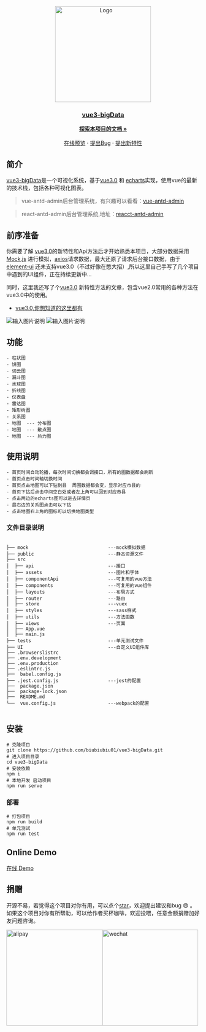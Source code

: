 <p align="center">
  <a href="https://github.com/biubiubiu01/vue3-bigData/">
    <img src="https://images.gitee.com/uploads/images/2020/0906/151518_824b889d_7647779.png" alt="Logo" width="250">
   <h3 align="center"> vue3-bigData</h3>
  </a>
</p>

  <p align="center">
    <a href="https://github.com/biubiubiu01/vue3-bigData"><strong>探索本项目的文档 »</strong></a>
    <br />
    <br />
    <a href="https://gist006.gitee.io/vue3-bigdata">在线预览</a>
    ·
    <a href="https://github.com/biubiubiu01/vue3-bigData/issues">提出Bug</a>
    ·
    <a href="https://github.com/biubiubiu01/vue3-bigData/issues">提出新特性</a>
  </p>
  


## 简介

[vue3-bigData](https://gist006.gitee.io/vue3-bigdata)是一个可视化系统，基于[vue3.0](https://github.com/vuejs/vue-next) 和 [echarts](https://github.com/apache/incubator-echarts)实现，使用vue的最新的技术栈，包括各种可视化图表。

> vue-antd-admin后台管理系统，有兴趣可以看看：[vue-antd-admin](https://github.com/biubiubiu01/vue-antd-admin)

> react-antd-admin后台管理系统,地址：[reacct-antd-admin](https://github.com/biubiubiu01/react-antd-admin)

## 前序准备
你需要了解 [vue3.0](https://github.com/vuejs/vue-next)的新特性和Api方法后才开始熟悉本项目，大部分数据采用[Mock.js](https://github.com/nuysoft/Mock) 进行模拟，[axios](https://github.com/axios/axios)请求数据，最大还原了请求后台接口数据，由于[element-ui](https://github.com/ElemeFE/element) 还未支持vue3.0（不过好像在憋大招）,所以这里自己手写了几个项目中遇到的UI组件，正在持续更新中...

同时，这里我还写了个[vue3.0](https://github.com/vuejs/vue-next) 新特性方法的文章，包含vue2.0常用的各种方法在vue3.0中的使用。

- [vue3.0,你想知道的这里都有](https://juejin.im/post/6870392360946106382)


![输入图片说明](https://images.gitee.com/uploads/images/2020/0906/163002_d44d3025_7647779.png "home.png")
![输入图片说明](https://images.gitee.com/uploads/images/2020/0906/202415_e50ed59c_7647779.png "微信图片_20200906201805.png")

## 功能

```
- 柱状图
- 饼图
- 词云图
- 漏斗图
- 水球图
- 折线图
- 仪表盘
- 雷达图
- 矩形树图
- 关系图
- 地图  --- 分布图
- 地图  --- 散点图
- 地图  --- 热力图
```

## 使用说明
```
- 首页时间自动轮播，每次时间切换都会调接口，所有的图数据都会刷新
- 首页点击时间轴切换时间
- 首页点击地图可以下钻到县  周围数据都会变，显示对应市县的
- 首页下钻后点击中间空白处或者左上角可以回到对应市县
- 点击两边的echarts图可以进去详情页
- 最右边的关系图点击可以下钻
- 点击地图右上角的图标可以切换地图类型
```


### 文件目录说明
```

├── mock                             ---mock模拟数据
├── public                           ---静态资源文件
├── src          
│  ├── api                           ---接口     
│  ├── assets                        ---图片和字体
│  ├── componentApi                  ---可复用的vue方法
│  ├── components                    ---可复用的vue组件
│  ├── layouts                       ---布局方式
│  ├── router                        ---路由
│  ├── store                         ---vuex
│  ├── styles                        ---sass样式
│  ├── utils                         ---方法函数
│  ├── views                         ---页面
│  ├── App.vue                       
│  ├── main.js                       
├── tests                            ---单元测试文件
├── UI                               ---自定义UI组件库
├── .browserslistrc
├── .env.development
├── .env.production
├── .eslintrc.js
├──  babel.config.js
├── .jest.config.js                  ---jest的配置
├──  package.json
├──  package-lock.json
├──  README.md
└──  vue.config.js                   ---webpack的配置


```


 
## 安装

```
# 克隆项目
git clone https://github.com/biubiubiu01/vue3-bigData.git
# 进入项目目录
cd vue3-bigData
# 安装依赖
npm i
# 本地开发 启动项目
npm run serve
```


### 部署

```
# 打包项目
npm run build
# 单元测试
npm run test
```

## Online Demo

[在线 Demo](https://gist006.gitee.io/vue3-bigdata/#/homepage)

## 捐赠

开源不易，若觉得这个项目对你有用，可以点个[star](https://github.com/biubiubiu01/vue3-bigData)，欢迎提出建议和bug :smile: 。如果这个项目对你有所帮助，可以给作者买杯咖啡，欢迎投喂，任意金额捐赠加好友问题咨询。

<img src="https://foruda.gitee.com/images/1677503303653406699/50a4103c_7647779.png" alt="alipay" width="250"><img src="https://foruda.gitee.com/images/1677503378055089723/56f25b27_7647779.png" alt="wechat" width="250">






